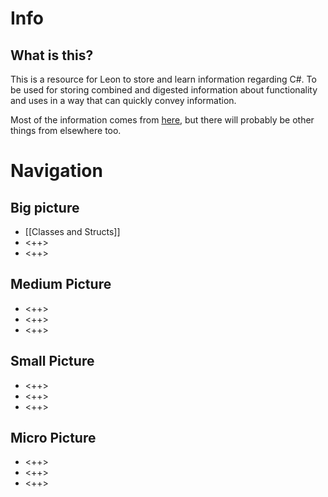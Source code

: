 # Info
## What is this?
This is a resource for Leon to store and learn information regarding C#. To be used for storing combined and digested information about functionality and uses in a way that can quickly convey information.

Most of the information comes from [here](https://docs.microsoft.com/en-us/dotnet/csharp/programming-guide/), but there will probably be other things from elsewhere too.

# Navigation
## Big picture
- [[Classes and Structs]]
- <++>
- <++>

## Medium Picture
- <++>
- <++>
- <++>

## Small Picture
- <++>
- <++>
- <++>

## Micro Picture
- <++>
- <++>
- <++>